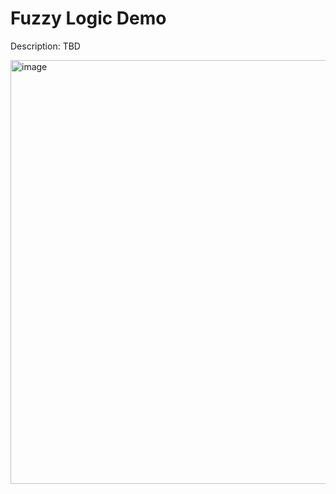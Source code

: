 # Fuzzy Logic Demo

Description: TBD


<img width="678" alt="image" src="https://user-images.githubusercontent.com/89759466/200150064-2b85c9a6-718e-447e-a701-f137425b788c.png">
